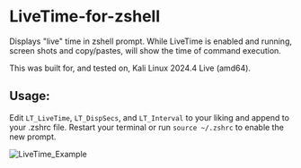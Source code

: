 # LiveTime-for-zshell
Displays "live" time in zshell prompt.
While LiveTime is enabled and running, screen shots and copy/pastes, will show the time of command execution.

This was built for, and tested on, Kali Linux 2024.4 Live (amd64).

## Usage:
Edit `LT_LiveTime`, `LT_DispSecs`, and `LT_Interval` to your liking and append to your .zshrc file.
Restart your terminal or run `source ~/.zshrc` to enable the new prompt.

![LiveTime_Example](https://github.com/user-attachments/assets/221d454f-926f-42f9-9598-158940a5e388)
